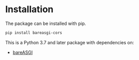 # Installation

The package can be installed with pip.

```bash
pip install bareasgi-cors
```

This is a Python 3.7 and later package with dependencies on:

* [bareASGI](https://github.com/rob-blackbourn/bareasgi)
